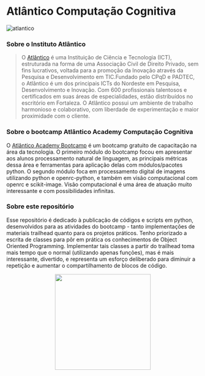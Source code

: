 # Atlântico Computação Cognitiva

![atlantico](https://github.com/duartqx/images/blob/main/atlantico.jpg?raw=true 'Atlantico Bootcamp')

### Sobre o Instituto Atlântico

> O [Atlântico](https://www.atlantico.com.br) é uma Instituição de Ciência e Tecnologia (ICT), estruturada na forma de uma Associação Civil de Direito Privado, sem fins lucrativos, voltada para a promoção da Inovação através da Pesquisa e Desenvolvimento em TIC.Fundado pelo CPqD e PADTEC, o Atlântico é um dos principais ICTs do Nordeste em Pesquisa, Desenvolvimento e Inovação. Com 600 profissionais talentosos e certificados em suas áreas de especialidades, estão distribuídos no escritório em Fortaleza. O Atlântico possui um ambiente de trabalho harmonioso e colaborativo, com liberdade de experimentação e maior proximidade com o cliente.

### Sobre o bootcamp Atlântico Academy Computação Cognitiva

O [Atlântico Academy Bootcamp](https://www.atlantico.com.br/academy-bootcamp/) é um bootcamp gratuito de capacitação na área da tecnologia. O primeiro módulo do bootcamp focou em apresentar aos alunos processamento natural de linguagem, as principais métricas dessa área e ferramentas para aplicação delas com módulos/pacotes python. O segundo módulo foca em processamento digital de imagens utilizando python e openrc-python, e também em visão computacional com openrc e scikit-image. Visão computacional é uma área de atuação muito interessante e com possibilidades infinitas.

### Sobre este repositório

Esse repositório é dedicado à publicação de códigos e scripts em python, desenvolvidos para as atividades do bootcamp - tanto implementações de materiais trailhead quanto para os projetos práticos. Tenho priorizado a escrita de classes para pôr em prática os conhecimentos de Object Oriented Programming. Implementar tais classes a partir do trailhead toma mais tempo que o normal (utilizando apenas funções), mas é mais interessante, divertido, e representa um esforço deliberado para diminuir a repetição e aumentar o compartilhamento de blocos de código.

<p align="center">
    <img width="250" src="https://github.com/duartqx/images/blob/main/AtlanticoLogo.png?raw=true">
</p>
